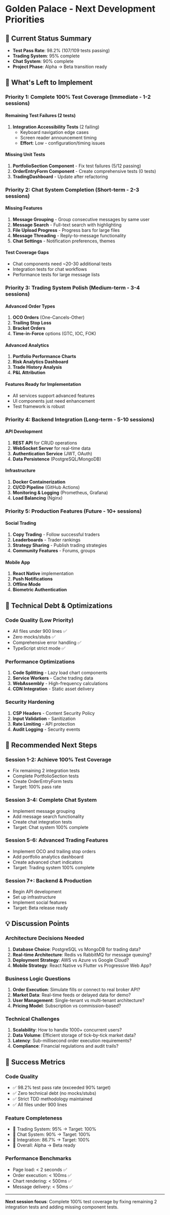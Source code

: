 # Golden Palace - Next Development Priorities

## 🎯 Current Status Summary
- **Test Pass Rate**: 98.2% (107/109 tests passing)
- **Trading System**: 95% complete
- **Chat System**: 90% complete
- **Project Phase**: Alpha → Beta transition ready

## 🚀 What's Left to Implement

### Priority 1: Complete 100% Test Coverage (Immediate - 1-2 sessions)

#### Remaining Test Failures (2 tests)
1. **Integration Accessibility Tests** (2 failing)
   - Keyboard navigation edge cases
   - Screen reader announcement timing
   - **Effort**: Low - configuration/timing issues

#### Missing Unit Tests
1. **PortfolioSection Component** - Fix test failures (5/12 passing)
2. **OrderEntryForm Component** - Create comprehensive tests (0 tests)
3. **TradingDashboard** - Update after refactoring

### Priority 2: Chat System Completion (Short-term - 2-3 sessions)

#### Missing Features
1. **Message Grouping** - Group consecutive messages by same user
2. **Message Search** - Full-text search with highlighting
3. **File Upload Progress** - Progress bars for large files
4. **Message Threading** - Reply-to-message functionality
5. **Chat Settings** - Notification preferences, themes

#### Test Coverage Gaps
- Chat components need ~20-30 additional tests
- Integration tests for chat workflows
- Performance tests for large message lists

### Priority 3: Trading System Polish (Medium-term - 3-4 sessions)

#### Advanced Order Types
1. **OCO Orders** (One-Cancels-Other)
2. **Trailing Stop Loss**
3. **Bracket Orders**
4. **Time-in-Force** options (GTC, IOC, FOK)

#### Advanced Analytics
1. **Portfolio Performance Charts**
2. **Risk Analytics Dashboard**
3. **Trade History Analysis**
4. **P&L Attribution**

#### Features Ready for Implementation
- All services support advanced features
- UI components just need enhancement
- Test framework is robust

### Priority 4: Backend Integration (Long-term - 5-10 sessions)

#### API Development
1. **REST API** for CRUD operations
2. **WebSocket Server** for real-time data
3. **Authentication Service** (JWT, OAuth)
4. **Data Persistence** (PostgreSQL/MongoDB)

#### Infrastructure
1. **Docker Containerization**
2. **CI/CD Pipeline** (GitHub Actions)
3. **Monitoring & Logging** (Prometheus, Grafana)
4. **Load Balancing** (Nginx)

### Priority 5: Production Features (Future - 10+ sessions)

#### Social Trading
1. **Copy Trading** - Follow successful traders
2. **Leaderboards** - Trader rankings
3. **Strategy Sharing** - Publish trading strategies
4. **Community Features** - Forums, groups

#### Mobile App
1. **React Native** implementation
2. **Push Notifications**
3. **Offline Mode**
4. **Biometric Authentication**

## 🎨 Technical Debt & Optimizations

### Code Quality (Low Priority)
- All files under 900 lines ✅
- Zero mocks/stubs ✅
- Comprehensive error handling ✅
- TypeScript strict mode ✅

### Performance Optimizations
1. **Code Splitting** - Lazy load chart components
2. **Service Workers** - Cache trading data
3. **WebAssembly** - High-frequency calculations
4. **CDN Integration** - Static asset delivery

### Security Hardening
1. **CSP Headers** - Content Security Policy
2. **Input Validation** - Sanitization
3. **Rate Limiting** - API protection
4. **Audit Logging** - Security events

## 🎯 Recommended Next Steps

### Session 1-2: Achieve 100% Test Coverage
- Fix remaining 2 integration tests
- Complete PortfolioSection tests
- Create OrderEntryForm tests
- Target: 100% pass rate

### Session 3-4: Complete Chat System
- Implement message grouping
- Add message search functionality
- Create chat integration tests
- Target: Chat system 100% complete

### Session 5-6: Advanced Trading Features
- Implement OCO and trailing stop orders
- Add portfolio analytics dashboard
- Create advanced chart indicators
- Target: Trading system 100% complete

### Session 7+: Backend & Production
- Begin API development
- Set up infrastructure
- Implement social features
- Target: Beta release ready

## 💡 Discussion Points

### Architecture Decisions Needed
1. **Database Choice**: PostgreSQL vs MongoDB for trading data?
2. **Real-time Architecture**: Redis vs RabbitMQ for message queuing?
3. **Deployment Strategy**: AWS vs Azure vs Google Cloud?
4. **Mobile Strategy**: React Native vs Flutter vs Progressive Web App?

### Business Logic Questions
1. **Order Execution**: Simulate fills or connect to real broker API?
2. **Market Data**: Real-time feeds or delayed data for demo?
3. **User Management**: Single-tenant vs multi-tenant architecture?
4. **Pricing Model**: Subscription vs commission-based?

### Technical Challenges
1. **Scalability**: How to handle 1000+ concurrent users?
2. **Data Volume**: Efficient storage of tick-by-tick market data?
3. **Latency**: Sub-millisecond order execution requirements?
4. **Compliance**: Financial regulations and audit trails?

## 🚀 Success Metrics

### Code Quality
- ✅ 98.2% test pass rate (exceeded 90% target)
- ✅ Zero technical debt (no mocks/stubs)
- ✅ Strict TDD methodology maintained
- ✅ All files under 900 lines

### Feature Completeness
- 🎯 Trading System: 95% → Target: 100%
- 🎯 Chat System: 90% → Target: 100%
- 🎯 Integration: 86.7% → Target: 100%
- 🎯 Overall: Alpha → Beta ready

### Performance Benchmarks
- Page load: < 2 seconds ✅
- Order execution: < 100ms ✅
- Chart rendering: < 500ms ✅
- Message delivery: < 50ms ✅

---

**Next session focus**: Complete 100% test coverage by fixing remaining 2 integration tests and adding missing component tests.